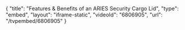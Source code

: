 {
    "title": "Features & Benefits of an ARIES Security Cargo Lid",
    "type": "embed",
    "layout": "iframe-static",
    "videoId": "6806905",
    "url": "\/tvpembed\/6806905"
}